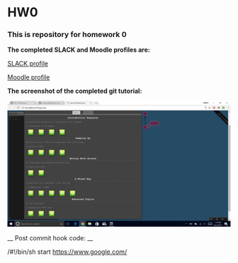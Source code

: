# HW0
### This is repository for homework 0
__The completed SLACK and Moodle profiles are:__

[SLACK profile](https://csc510-fall2017.slack.com/threads/team/ubhosle/)

[Moodle profile](https://moodle-projects.wolfware.ncsu.edu/user/profile.php?id=222671)

__The screenshot of the completed git tutorial:__

![Completed Tutorial](/completed_GIT_tutorial.png)


__ Post commit hook code: __

/#!/bin/sh
start https://www.google.com/

